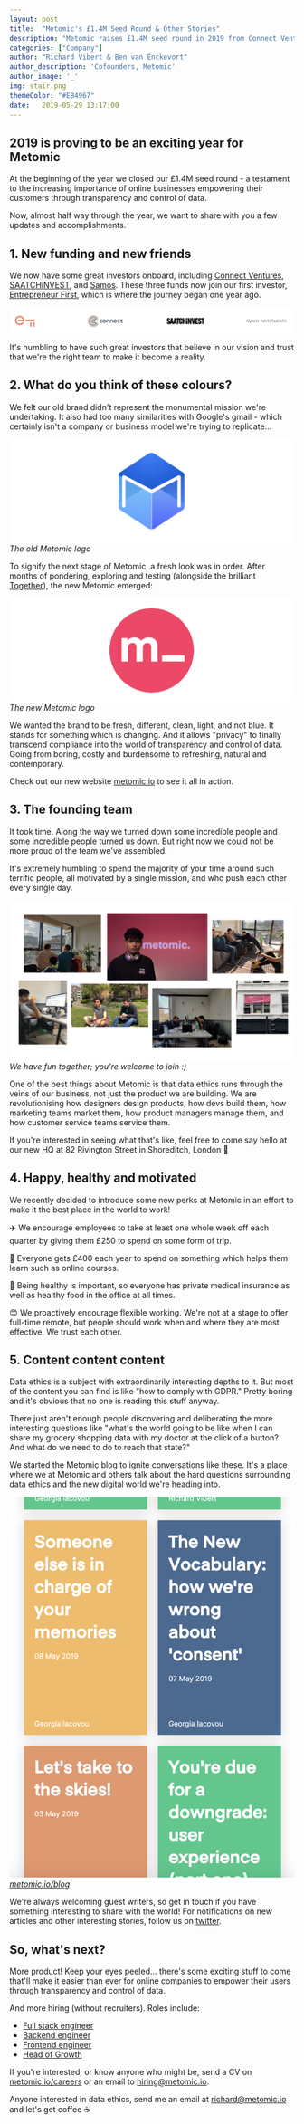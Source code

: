```yaml
---
layout: post
title:  "Metomic's £1.4M Seed Round & Other Stories"
description: "Metomic raises £1.4M seed round in 2019 from Connect Ventures, Saatchi, Samos"
categories: ["Company"]
author: "Richard Vibert & Ben van Enckevort"
author_description: 'Cofounders, Metomic'
author_image: '_'
img: stair.png
themeColor: "#EB4967"
date:   2019-05-29 13:17:00
---
```


## 2019 is proving to be an exciting year for Metomic

At the beginning of the year we closed our £1.4M seed round - a testament to the increasing importance of online businesses empowering their customers through transparency and control of data.

Now, almost half way through the year, we want to share with you a few updates and accomplishments.

## 1. New funding and new friends

We now have some great investors onboard, including [Connect Ventures](http://www.connectventures.co/), [SAATCHiNVEST](http://www.saatchinvest.com/), and [Samos](http://samos.vc/). These three funds now join our first investor, [Entrepreneur First](https://www.joinef.com/), which is where the journey began one year ago.

![Logos of Connect Ventures, Saatchi, Samos, EF](/images/investors.png)

It's humbling to have such great investors that believe in our vision and trust that we're the right team to make it become a reality.

## 2. What do you think of these colours?

We felt our old brand didn't represent the monumental mission we're undertaking. It also had too many similarities with Google's gmail - which certainly isn't a company or business model we're trying to replicate...

![Old logo of Metomic](/images/oldlogo.png)
*The old Metomic logo*

To signify the next stage of Metomic, a fresh look was in order. After months of pondering, exploring and testing (alongside the brilliant [Together](https://istogether.com/)), the new Metomic emerged:

![New pink Metomic logo](/images/newlogo.png)
*The new Metomic logo*

We wanted the brand to be fresh, different, clean, light, and not blue. It stands for something which is changing. And it allows "privacy" to finally transcend compliance into the world of transparency and control of data. Going from boring, costly and burdensome to refreshing, natural and contemporary.

Check out our new website [metomic.io](http://metomic.io) to see it all in action.

## 3. The founding team

It took time. Along the way we turned down some incredible people and some incredible people turned us down. But right now we could not be more proud of the team we've assembled.

It's extremely humbling to spend the majority of your time around such terrific people, all motivated by a single mission, and who push each other every single day.

![Photos of Metomic team](/images/team.png)
*We have fun together; you're welcome to join :)*

One of the best things about Metomic is that data ethics runs through the veins of our business, not just the product we are building. We are revolutionising how designers design products, how devs build them, how marketing teams market them, how product managers manage them, and how customer service teams service them.

If you're interested in seeing what that's like, feel free to come say hello at our new HQ at 82 Rivington Street in Shoreditch, London 👋

## 4. Happy, healthy and motivated

We recently decided to introduce some new perks at Metomic in an effort to make it the best place in the world to work!

✈️ We encourage employees to take at least one whole week off each quarter by giving them £250 to spend on some form of trip.

📘 Everyone gets £400 each year to spend on something which helps them learn such as online courses.

🍏 Being healthy is important, so everyone has private medical insurance as well as healthy food in the office at all times.

😊 We proactively encourage flexible working. We're not at a stage to offer full-time remote, but people should work when and where they are most effective. We trust each other.

## 5. Content content content

Data ethics is a subject with extraordinarily interesting depths to it. But most of the content you can find is like "how to comply with GDPR." Pretty boring and it's obvious that no one is reading this stuff anyway.

There just aren't enough people discovering and deliberating the more interesting questions like "what's the world going to be like when I can share my grocery shopping data with my doctor at the click of a button? And what do we need to do to reach that state?"

We started the Metomic blog to ignite conversations like these. It's a place where we at Metomic and others talk about the hard questions surrounding data ethics and the new digital world we're heading into.

![Screenshot of Metomic blog](/images/blog.png)
[*metomic.io/blog*](http://metomic.io/blog)

We're always welcoming guest writers, so get in touch if you have something interesting to share with the world! For notifications on new articles and other interesting stories, follow us on [twitter](https://twitter.com/Metomic_).

## So, what's next?

More product! Keep your eyes peeled... there's some exciting stuff to come that'll make it easier than ever for online companies to empower their users through transparency and control of data.

And more hiring (without recruiters). Roles include:

- [Full stack engineer](https://metomic.io/careers/full-stack-engineer)
- [Backend engineer](https://metomic.io/careers/backend-engineer)
- [Frontend engineer](https://metomic.io/careers/frontend-engineer)
- [Head of Growth](https://metomic.io/careers/head-of-growth)

If you're interested, or know anyone who might be, send a CV on [metomic.io/careers](http://metomic.io/careers) or an email to hiring@metomic.io.

Anyone interested in data ethics, send me an email at richard@metomic.io and let's get coffee ☕
